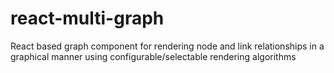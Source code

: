 # react-multi-graph
React based graph component for rendering node and link relationships in a graphical manner using configurable/selectable rendering algorithms
